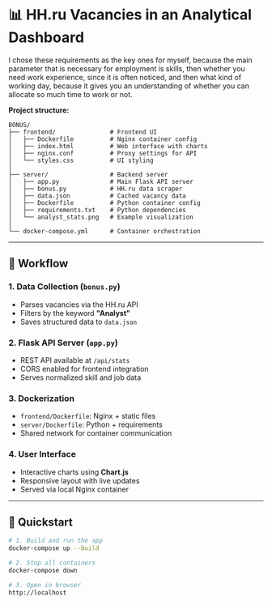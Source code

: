 # 📊 HH.ru Vacancies in an Analytical Dashboard
I chose these requirements as the key ones for myself, because the main parameter that is necessary for employment is skills, then whether you need work experience, since it is often noticed, and then what kind of working day, because it gives you an understanding of whether you can allocate so much time to work or not.

**Project structure:**
```
BONUS/
├── frontend/               # Frontend UI
│   ├── Dockerfile          # Nginx container config
│   ├── index.html          # Web interface with charts
│   ├── nginx.conf          # Proxy settings for API
│   └── styles.css          # UI styling
│
├── server/                 # Backend server
│   ├── app.py              # Main Flask API server
│   ├── bonus.py            # HH.ru data scraper
│   ├── data.json           # Cached vacancy data
│   ├── Dockerfile          # Python container config
│   ├── requirements.txt    # Python dependencies
│   └── analyst_stats.png   # Example visualization
│
└── docker-compose.yml      # Container orchestration
```

---

## 🧠 Workflow

### 1. Data Collection (`bonus.py`)
- Parses vacancies via the HH.ru API  
- Filters by the keyword **"Analyst"**  
- Saves structured data to `data.json`  

### 2. Flask API Server (`app.py`)
- REST API available at `/api/stats`  
- CORS enabled for frontend integration  
- Serves normalized skill and job data  

### 3. Dockerization
- `frontend/Dockerfile`: Nginx + static files  
- `server/Dockerfile`: Python + requirements  
- Shared network for container communication  

### 4. User Interface
- Interactive charts using **Chart.js**  
- Responsive layout with live updates  
- Served via local Nginx container  

---

## 🚀 Quickstart

```bash
# 1. Build and run the app
docker-compose up --build

# 2. Stop all containers
docker-compose down

# 3. Open in browser
http://localhost
```
